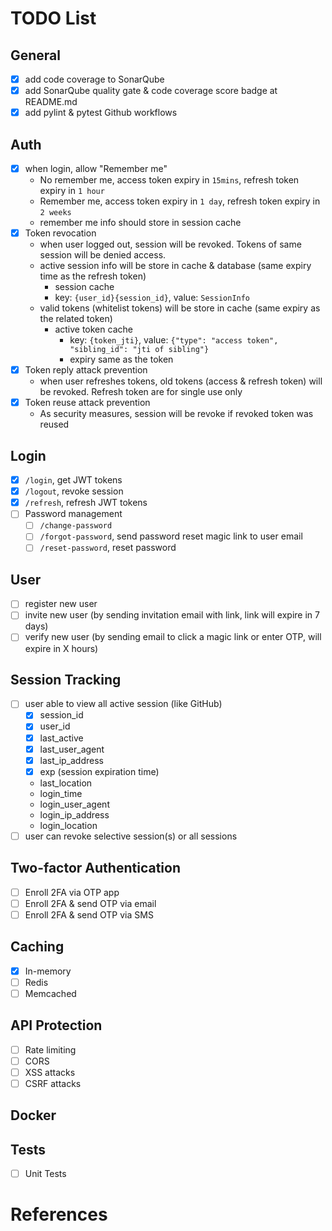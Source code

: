 # TODO List
## General
- [x] add code coverage to SonarQube
- [x] add SonarQube quality gate & code coverage score badge at README.md
- [x] add pylint & pytest Github workflows

## Auth
- [x] when login, allow "Remember me"
    - No remember me, access token expiry in `15mins`, refresh token expiry in `1 hour`
    - Remember me, access token expiry in `1 day`, refresh token expiry in `2 weeks`
    - remember me info should store in session cache
- [x] Token revocation
    - when user logged out, session will be revoked. Tokens of same session will be denied access.
    - active session info will be store in cache & database (same expiry time as the refresh token)
        - session cache
        - key: `{user_id}{session_id}`, value: `SessionInfo`
    - valid tokens (whitelist tokens) will be store in cache (same expiry as the related token)
      - active token cache
        - key: `{token_jti}`, value: `{"type": "access token", "sibling_id": "jti of sibling"}`
        - expiry same as the token
- [x] Token reply attack prevention
    - when user refreshes tokens, old tokens (access & refresh token) will be revoked. Refresh token are for single use only
- [x] Token reuse attack prevention
    - As security measures, session will be revoke if revoked token was reused

## Login
- [x] `/login`, get JWT tokens
- [x] `/logout`, revoke session
- [x] `/refresh`, refresh JWT tokens
- [ ] Password management
    - [ ] `/change-password`
    - [ ] `/forgot-password`, send password reset magic link to user email
    - [ ] `/reset-password`, reset password

## User
- [ ] register new user
- [ ] invite new user (by sending invitation email with link, link will expire in 7 days)
- [ ] verify new user (by sending email to click a magic link or enter OTP, will expire in X hours)

## Session Tracking
- [ ] user able to view all active session (like GitHub)
    - [x] session_id
    - [x] user_id
    - [x] last_active
    - [x] last_user_agent
    - [x] last_ip_address
    - [x] exp (session expiration time)
    - last_location
    - login_time
    - login_user_agent
    - login_ip_address
    - login_location
- [ ] user can revoke selective session(s) or all sessions

## Two-factor Authentication
- [ ] Enroll 2FA via OTP app
- [ ] Enroll 2FA & send OTP via email
- [ ] Enroll 2FA & send OTP via SMS

## Caching
- [x] In-memory
- [ ] Redis
- [ ] Memcached

## API Protection
- [ ] Rate limiting
- [ ] CORS
- [ ] XSS attacks
- [ ] CSRF attacks

## Docker

## Tests
- [ ] Unit Tests

# References

